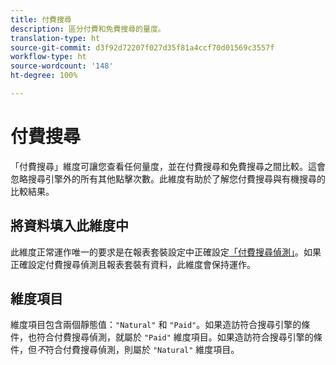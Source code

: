 ```yaml
---
title: 付費搜尋
description: 區分付費和免費搜尋的量度。
translation-type: ht
source-git-commit: d3f92d72207f027d35f81a4ccf70d01569c3557f
workflow-type: ht
source-wordcount: '148'
ht-degree: 100%

---
```



# 付費搜尋

「付費搜尋」維度可讓您查看任何量度，並在付費搜尋和免費搜尋之間比較。這會忽略搜尋引擎外的所有其他點擊次數。此維度有助於了解您付費搜尋與有機搜尋的比較結果。

## 將資料填入此維度中

此維度正常運作唯一的要求是在報表套裝設定中正確設定[「付費搜尋偵測」](/help/admin/admin/paid-search-detection/paid-search-detection.md)。如果正確設定付費搜尋偵測且報表套裝有資料，此維度會保持運作。

## 維度項目

維度項目包含兩個靜態值：`"Natural"` 和 `"Paid"`。如果造訪符合搜尋引擎的條件，也符合付費搜尋偵測，就屬於 `"Paid"` 維度項目。如果造訪符合搜尋引擎的條件，但&#x200B;*不*&#x200B;符合付費搜尋偵測，則屬於 `"Natural"` 維度項目。
